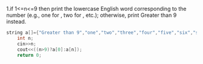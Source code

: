 1.if 1<=n<=9 then print the lowercase English word corresponding to the number (e.g., one for , two for , etc.); otherwise, print Greater than 9 instead.
```cpp
string a[]={"Greater than 9","one","two","three","four","five","six","seven","eight","nine"};
    int n;
    cin>>n;
    cout<<((n>9)?a[0]:a[n]);
    return 0;
```
